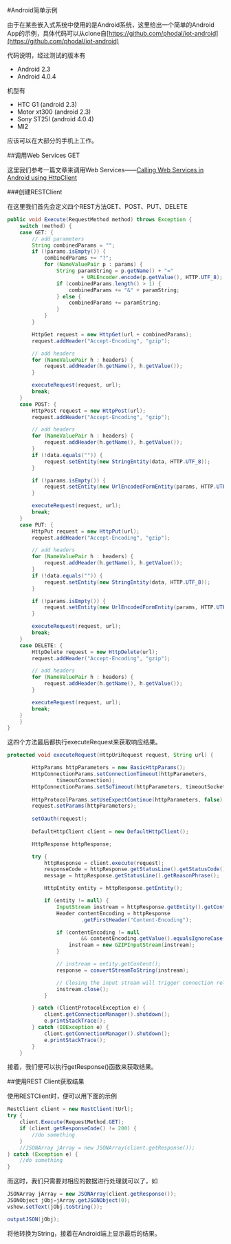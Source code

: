 #Android简单示例

由于在某些嵌入式系统中使用的是Android系统，这里给出一个简单的Android App的示例，具体代码可以从clone自[https://github.com/phodal/iot-android](https://github.com/phodal/iot-android)

代码说明，经过测试的版本有

 - Android 2.3
 - Android 4.0.4

机型有

 - HTC G1 (android 2.3)
 - Motor xt300 (android 2.3)
 - Sony ST25I (android 4.0.4)
 - MI2 

应该可以在大部分的手机上工作。

##调用Web Services GET

这里我们参考一篇文章来调用Web Services——[Calling Web Services in Android using HttpClient](http://lukencode.com/2010/04/27/calling-web-services-in-android-using-httpclient/)

###创建RESTClient

在这里我们首先会定义四个REST方法GET、POST、PUT、DELETE

```java
public void Execute(RequestMethod method) throws Exception {
	switch (method) {
	case GET: {
		// add parameters
		String combinedParams = "";
		if (!params.isEmpty()) {
			combinedParams += "?";
			for (NameValuePair p : params) {
				String paramString = p.getName() + "="
						+ URLEncoder.encode(p.getValue(), HTTP.UTF_8);
				if (combinedParams.length() > 1) {
					combinedParams += "&" + paramString;
				} else {
					combinedParams += paramString;
				}
			}
		}

		HttpGet request = new HttpGet(url + combinedParams);
		request.addHeader("Accept-Encoding", "gzip");

		// add headers
		for (NameValuePair h : headers) {
			request.addHeader(h.getName(), h.getValue());
		}

		executeRequest(request, url);
		break;
	}
	case POST: {
		HttpPost request = new HttpPost(url);
		request.addHeader("Accept-Encoding", "gzip");

		// add headers
		for (NameValuePair h : headers) {
			request.addHeader(h.getName(), h.getValue());
		}
		if (!data.equals("")) {
			request.setEntity(new StringEntity(data, HTTP.UTF_8));
		}

		if (!params.isEmpty()) {
			request.setEntity(new UrlEncodedFormEntity(params, HTTP.UTF_8));
		}

		executeRequest(request, url);
		break;
	}
	case PUT: {
		HttpPut request = new HttpPut(url);
		request.addHeader("Accept-Encoding", "gzip");

		// add headers
		for (NameValuePair h : headers) {
			request.addHeader(h.getName(), h.getValue());
		}
		if (!data.equals("")) {
			request.setEntity(new StringEntity(data, HTTP.UTF_8));
		}

		if (!params.isEmpty()) {
			request.setEntity(new UrlEncodedFormEntity(params, HTTP.UTF_8));
		}

		executeRequest(request, url);
		break;
	}
	case DELETE: {
		HttpDelete request = new HttpDelete(url);
		request.addHeader("Accept-Encoding", "gzip");

		// add headers
		for (NameValuePair h : headers) {
			request.addHeader(h.getName(), h.getValue());
		}

		executeRequest(request, url);
		break;
	}
	}
}
```

这四个方法最后都执行executeRequest来获取响应结果。

```java
protected void executeRequest(HttpUriRequest request, String url) {

		HttpParams httpParameters = new BasicHttpParams();
		HttpConnectionParams.setConnectionTimeout(httpParameters,
				timeoutConnection);
		HttpConnectionParams.setSoTimeout(httpParameters, timeoutSocket);
		
		HttpProtocolParams.setUseExpectContinue(httpParameters, false);
		request.setParams(httpParameters);
		
		setOauth(request);
		
		DefaultHttpClient client = new DefaultHttpClient();

		HttpResponse httpResponse;

		try {
			httpResponse = client.execute(request);
			responseCode = httpResponse.getStatusLine().getStatusCode();
			message = httpResponse.getStatusLine().getReasonPhrase();

			HttpEntity entity = httpResponse.getEntity();

			if (entity != null) {
				InputStream instream = httpResponse.getEntity().getContent();
				Header contentEncoding = httpResponse
						.getFirstHeader("Content-Encoding");

				if (contentEncoding != null
						&& contentEncoding.getValue().equalsIgnoreCase("gzip")) {
					instream = new GZIPInputStream(instream);
				}

				// instream = entity.getContent();
				response = convertStreamToString(instream);

				// Closing the input stream will trigger connection release
				instream.close();
			}

		} catch (ClientProtocolException e) {
			client.getConnectionManager().shutdown();
			e.printStackTrace();
		} catch (IOException e) {
			client.getConnectionManager().shutdown();
			e.printStackTrace();
		}
	}
```

接着，我们便可以执行getResponse()函数来获取结果。

##使用REST Client获取结果

使用RESTClient时，便可以用下面的示例


```java
RestClient client = new RestClient(tUrl);
try {
	client.Execute(RequestMethod.GET);
	if (client.getResponseCode() != 200) {
		//do something
	}
	//JSONArray jArray = new JSONArray(client.getResponse());
} catch (Exception e) {
	//do something
}
```

而这时，我们只需要对相应的数据进行处理就可以了，如

```java
JSONArray jArray = new JSONArray(client.getResponse());
JSONObject jObj=jArray.getJSONObject(0);
vshow.setText(jObj.toString());

outputJSON(jObj);
```

将他转换为String，接着在Android端上显示最后的结果。

